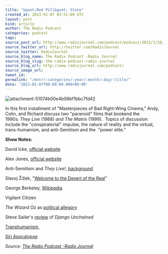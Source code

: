 ```yaml
---
title: "&quot;Red Pill&quot; State"
created_at: 2013-01-07 03:51:00 UTC
layout: post
kind: article
author: The Radix Podcast
categories: podcast
tags: 
source_post_url: http://www.radixjournal.com/podcast/podcast/2013/1/28/t31y2c5enfj7cu7d2r2tfocqisu1lv
source_twitter_url: http://twitter.com/RadixJournal
source_twitter: RadixJournal
source_blog_name: The Radix Podcast -Radix Journal
source_blog_slug: the-radix-podcast-radix-journal
source_blog_url: http://www.radixjournal.com/podcast/
source_image_url: 
tweet_id: 
permalink: "/mntr/:categories/:year/:month/:day/:title/"
date: '2013-01-07T00:00:00.000+00:00'
---
```

<img class="thumb-image" alt="attachment-51074b00e4b06bf1bbc7fd42" data-image="https://static1.squarespace.com/static/51c946cde4b0f05142538988/5298e223e4b008c3d680f470/5298e281e4b008c3d680f86e/1385751285947/WhatifCats.jpg" data-image-dimensions="551x549" data-image-focal-point="0.5,0.5" data-load="false" data-image-id="5298e281e4b008c3d680f86e" data-type="image" src="https://static1.squarespace.com/static/51c946cde4b0f05142538988/5298e223e4b008c3d680f470/5298e281e4b008c3d680f86e/1385751285947/WhatifCats.jpg?format=1000w" />
          
        

        

      
    
    
  






<p>In this first installment of "Masterpieces of Bad Right-Wing Cinema," Andy, Colin, and Richard discuss two "paranoid" films that bookend the 1990s:&nbsp;<em>They Live&nbsp;</em>(1988)&nbsp;<em>and&nbsp;</em><em>The Matrix&nbsp;</em>(1999). &nbsp;Topics of discussion include the "conspiratorial" impulse, the nature of reality and the virtual, trans-humanism, and anti-Semitism and the &nbsp;"power elite."</p><p><strong>Show Notes:&nbsp;</strong></p><p>David Icke,&nbsp;<a href="http://www.davidicke.com/">official website</a></p><p>Alex Jones,&nbsp;<a href="http://www.infowars.com/">official website</a></p><p>Anti-Semitism and&nbsp;<em>They Live!</em>,&nbsp;<a href="http://www.counter-currents.com/2011/09/they-live/">background</a></p><p>Slavoj Žižek, "<a href="http://www.egs.edu/faculty/slavoj-zizek/articles/welcome-to-the-desert-of-the-real/">Welcome to the Desert of the Real</a>" &nbsp;</p><p>George Berkeley,&nbsp;<a href="http://en.wikipedia.org/wiki/George_Berkeley">Wikipedia</a></p><p>Vigilant Citizen</p><p><em>The&nbsp;Wizard Oz</em>&nbsp;as&nbsp;<a href="http://en.wikipedia.org/wiki/Political_interpretations_of_The_Wonderful_Wizard_of_Oz">political allegory</a></p><p>Steve Sailer's&nbsp;<a href="http://takimag.com/article/tarantino_explained_steve_sailer#axzz2GpBCBfdi">review</a>&nbsp;of&nbsp;<em>Django Unchained</em></p><p><a href="http://en.wikipedia.org/wiki/Transhumanism">Transhumanism&nbsp;</a></p><p><a href="http://www.youtube.com/watch?v=4KGSi0AoJYs">Siri Apocalypse</a></p><div class="">
    <i>Source: <a href="http://www.radixjournal.com/podcast/">The Radix Podcast -Radix Journal</a></i>
</div>
